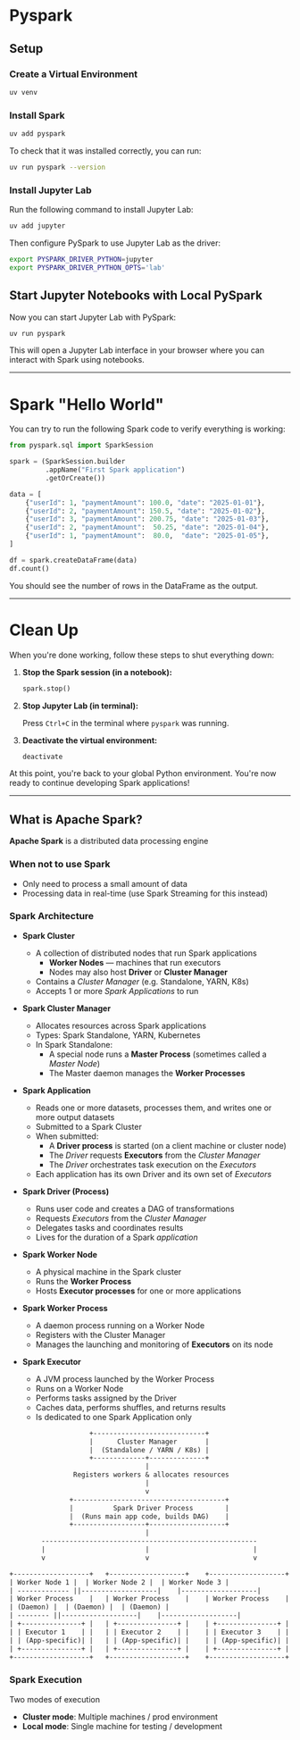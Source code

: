 # Pyspark

## Setup

### Create a Virtual Environment

```sh
uv venv
```

### Install Spark

```sh
uv add pyspark
```

To check that it was installed correctly, you can run:

```sh
uv run pyspark --version
```

### Install Jupyter Lab

Run the following command to install Jupyter Lab:

```sh
uv add jupyter
```

Then configure PySpark to use Jupyter Lab as the driver:

```sh
export PYSPARK_DRIVER_PYTHON=jupyter
export PYSPARK_DRIVER_PYTHON_OPTS='lab'
```

## Start Jupyter Notebooks with Local PySpark

Now you can start Jupyter Lab with PySpark:

```sh
uv run pyspark
```

This will open a Jupyter Lab interface in your browser where you can interact with Spark using notebooks.

---

# Spark "Hello World"

You can try to run the following Spark code to verify everything is working:

```python
from pyspark.sql import SparkSession

spark = (SparkSession.builder
         .appName("First Spark application")
         .getOrCreate())

data = [
    {"userId": 1, "paymentAmount": 100.0, "date": "2025-01-01"},
    {"userId": 2, "paymentAmount": 150.5, "date": "2025-01-02"},
    {"userId": 3, "paymentAmount": 200.75, "date": "2025-01-03"},
    {"userId": 2, "paymentAmount":  50.25, "date": "2025-01-04"},
    {"userId": 1, "paymentAmount":  80.0,  "date": "2025-01-05"},
]

df = spark.createDataFrame(data)
df.count()
```

You should see the number of rows in the DataFrame as the output.

---

# Clean Up

When you're done working, follow these steps to shut everything down:

1. **Stop the Spark session (in a notebook):**

    ```python
    spark.stop()
    ```

2. **Stop Jupyter Lab (in terminal):**

    Press `Ctrl+C` in the terminal where `pyspark` was running.

3. **Deactivate the virtual environment:**

    ```sh
    deactivate
    ```

At this point, you're back to your global Python environment. You're now ready to continue developing Spark applications!

---

## What is Apache Spark?

**Apache Spark** is a distributed data processing engine

### When not to use Spark

- Only need to process a small amount of data
- Processing data in real-time (use Spark Streaming for this instead)

### Spark Architecture

- **Spark Cluster**
    - A collection of distributed nodes that run Spark applications
        - **Worker Nodes** — machines that run executors
        - Nodes may also host **Driver** or **Cluster Manager**
    - Contains a *Cluster Manager* (e.g. Standalone, YARN, K8s)
    - Accepts 1 or more *Spark Applications* to run

- **Spark Cluster Manager**
    - Allocates resources across Spark applications
    - Types: Spark Standalone, YARN, Kubernetes
    - In Spark Standalone:
        - A special node runs a **Master Process** (sometimes called a *Master Node*)
        - The Master daemon manages the **Worker Processes**

- **Spark Application**
    - Reads one or more datasets, processes them, and writes one or more output datasets
    - Submitted to a Spark Cluster
    - When submitted:
        - A **Driver process** is started (on a client machine or cluster node)
        - The *Driver* requests **Executors** from the *Cluster Manager*
        - The *Driver* orchestrates task execution on the *Executors*
    - Each application has its own Driver and its own set of *Executors*

- **Spark Driver (Process)**
    - Runs user code and creates a DAG of transformations
    - Requests *Executors* from the *Cluster Manager*
    - Delegates tasks and coordinates results
    - Lives for the duration of a Spark *application*

- **Spark Worker Node**
    - A physical machine in the Spark cluster
    - Runs the **Worker Process**
    - Hosts **Executor processes** for one or more applications

- **Spark Worker Process**
    - A daemon process running on a Worker Node
    - Registers with the Cluster Manager
    - Manages the launching and monitoring of **Executors** on its node

- **Spark Executor**
    - A JVM process launched by the Worker Process
    - Runs on a Worker Node
    - Performs tasks assigned by the Driver
    - Caches data, performs shuffles, and returns results
    - Is dedicated to one Spark Application only

```txt
                    +----------------------------+
                    |      Cluster Manager       |
                    |  (Standalone / YARN / K8s) |
                    +-------------+--------------+
                                  |
                Registers workers & allocates resources
                                  |
                                  v
               +--------------------------------------+
               |          Spark Driver Process        |
               |  (Runs main app code, builds DAG)    |
               +------------------+-------------------+
                                  |
        ------------------------------------------------------
        |                         |                          |
        v                         v                          v

+-------------------+   +-------------------+    +-------------------+
| Worker Node 1 |  | Worker Node 2 |  | Worker Node 3 |
| ------------- ||-------------------|    |-------------------|
| Worker Process    |   | Worker Process    |    | Worker Process    |
| (Daemon) |  | (Daemon) |  | (Daemon) |
| -------- ||-------------------|    |-------------------|
| +---------------+ |   | +---------------+ |    | +---------------+ |
| | Executor 1    | |   | | Executor 2    | |    | | Executor 3    | |
| | (App-specific)| |   | | (App-specific)| |    | | (App-specific)| |
| +---------------+ |   | +---------------+ |    | +---------------+ |
+-------------------+   +-------------------+    +-------------------+
```

### Spark Execution

Two modes of execution
- **Cluster mode**: Multiple machines / prod environment
- **Local mode**: Single machine for testing / development